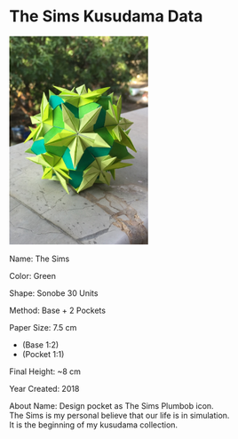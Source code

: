 # The Sims Kusudama Data

<img src="The_Sims_Kusudama.jpeg" width="250">

Name: The Sims

Color: Green

Shape: Sonobe 30 Units

Method: Base + 2 Pockets

Paper Size: 7.5 cm
- (Base 1:2)
- (Pocket 1:1)

Final Height: ~8 cm

Year Created: 2018

About Name: Design pocket as The Sims Plumbob icon.\
The Sims is my personal believe that our life is in simulation.\
It is the beginning of my kusudama collection.
